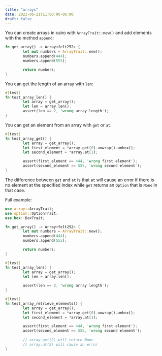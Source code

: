 ```yaml
---
title: "arrays"
date: 2023-06-21T11:00:00-06:00
draft: false
---
```


You can create arrays in cairo with `ArrayTrait::new()` and add elements with the method `append`: 

```rust {.codebox}
fn get_array() -> Array<felt252> {
        let mut numbers = ArrayTrait::new();
        numbers.append(444);
        numbers.append(555);

        return numbers;
}
```

You can get the length of an array with `len`:

```rust {.codebox}
#[test]
fn test_array_len() {
        let array = get_array();
        let len = array.len();
        assert(len == 2, 'wrong array length');
}
```

You can get an element from an array with `get` or `at`:

```rust {.codebox}
#[test]
fn test_array_get() {
        let array = get_array();
        let first_element = *array.get(0).unwrap().unbox();
        let second_element = *array.at(1);

        assert(first_element == 444, 'wrong first element');
        assert(second_element == 555, 'wrong second element');
}
```

The difference between `get` and `at` is that `at` will cause an error if there is no element at the specified index while `get` returns an `Option` that is `None` in that case.

Full example:

```rust {.codebox}
use array::ArrayTrait;
use option::OptionTrait;
use box::BoxTrait;

fn get_array() -> Array<felt252> {
        let mut numbers = ArrayTrait::new();
        numbers.append(444);
        numbers.append(555);

        return numbers;
}

#[test]
fn test_array_len() {
        let array = get_array();
        let len = array.len();

        assert(len == 2, 'wrong array length');
}

#[test]
fn test_array_retrieve_elements() {
        let array = get_array();
        let first_element = *array.get(0).unwrap().unbox();
        let second_element = *array.at(1);

        assert(first_element == 444, 'wrong first element');
        assert(second_element == 555, 'wrong second element');
        
        // array.get(2) will return None
        // array.at(2) will cause an error
}
```
